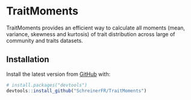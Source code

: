 
# TraitMoments

TraitMoments provides an efficient way to calculate all moments (mean,
variance, skewness and kurtosis) of trait distribution across large of
community and traits datasets.

## Installation

Install the latest version from [GitHub](https://github.com/) with:

``` r
# install.packages("devtools")
devtools::install_github("SchreinerFR/TraitMoments")
```
